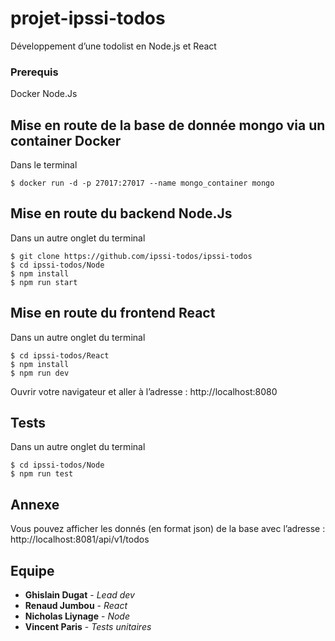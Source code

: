 # projet-ipssi-todos

Développement d’une todolist en Node.js et React

### Prerequis
Docker
Node.Js

## Mise en route de la base de donnée mongo via un container Docker 
Dans le terminal
```
$ docker run -d -p 27017:27017 --name mongo_container mongo
```

## Mise en route du backend Node.Js
Dans un autre onglet du terminal
```
$ git clone https://github.com/ipssi-todos/ipssi-todos
$ cd ipssi-todos/Node
$ npm install
$ npm run start
```

## Mise en route du frontend React
Dans un autre onglet du terminal
```
$ cd ipssi-todos/React
$ npm install
$ npm run dev
```
Ouvrir votre navigateur et aller à l’adresse : http://localhost:8080

## Tests
Dans un autre onglet du terminal
```
$ cd ipssi-todos/Node
$ npm run test
```

## Annexe
Vous pouvez afficher les donnés (en format json) de la base avec l’adresse : http://localhost:8081/api/v1/todos

## Equipe

* **Ghislain Dugat** - *Lead dev*
* **Renaud Jumbou** - *React*
* **Nicholas Liynage** - *Node*
* **Vincent Paris** - *Tests unitaires*

